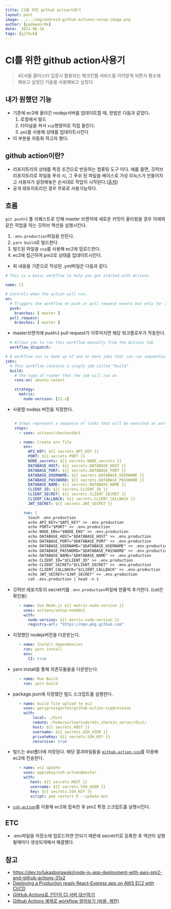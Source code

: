 ```yaml
---
title: CI를 위한 github action사용기
layout: post
image: ../../img/android-github-actions-setup-image.png
author: [padawanr0k]
date:  2021-06-14
tags: [github]
---
```

# CI를 위한 github action사용기

> 42서울 클러스터 입장시 활용되는 체크인웹 서비스를 이어받게 되면서 평소에 해보고 싶었던 기술을 사용해보고 싶었다.

## 내가 원했던 기능

- 기존에 ec2에 올라간 nodejs서버를 업데이트할 때, 방법은 다음과 같았다.
	1. 로컬에서 빌드
	2. 터미널을 켜서 `scp`명령어로 직접 올린다.
	3. `pm2`를 사용해 상태를 업데이트시킨다
- 이 부분을 자동화 하고자 했다.

## github action이란?

- 리포지토리의 상태를 특정 조건으로 반응하는 컴퓨팅 도구 이다. 예를 들면, 깃허브 리포지토리로 파일을 푸쉬 시, 그 푸쉬 된 파일을 베이스로 가상 리눅스가 만들어지고 사용자가 설정해놓은 순서대로 작업이 시작된다.([출처](https://meaownworld.tistory.com/162))
- 공개 레포지토리인 경우 무료로 사용가능하다.

## 흐름
`git push`나 풀 리퀘스트로 인해 master 브랜치에 새로운 커밋이 올라왔을 경우 아래와 같은 작업을 하는 깃허브 액션을 실행시킨다.

1. `.env.production`파일을 만든다.
2. `yarn build`로 빌드한다.
3. 빌드된 파일을 `scp`를 사용해 ec2에 업로드한다.
4. ec2에 접근하여 pm2로 상태를 업데이트시킨다.

- 위 내용을 기준으로 작성된 .yml파일은 다음과 같다.
```yml
# This is a basic workflow to help you get started with Actions

name: CI

# Controls when the action will run.
on:
  # Triggers the workflow on push or pull request events but only for the master branch
  push:
    branches: [ master ]
  pull_request:
    branches: [ master ]
```
- master브랜치에 push나 pull request가 이루어지면 해당 워크플로우가 작동한다.

```yml
  # Allows you to run this workflow manually from the Actions tab
  workflow_dispatch:

# A workflow run is made up of one or more jobs that can run sequentially or in parallel
jobs:
  # This workflow contains a single job called "build"
  build:
    # The type of runner that the job will run on
    runs-on: ubuntu-latest

    strategy:
      matrix:
        node-version: [12.x]
```
- 사용할 nodejs 버전을 지정한다.

```yml

    # Steps represent a sequence of tasks that will be executed as part of the job
    steps:
      - uses: actions/checkout@v1

      - name: Create env file
        env:
          API_KEY: ${{ secrets.API_KEY }}
          PORT: ${{ secrets.PORT }}
          NODE_secrets: ${{ secrets.NODE_secrets }}
          DATABASE_HOST: ${{ secrets.DATABASE_HOST }}
          DATABASE_PORT: ${{ secrets.DATABASE_PORT }}
          DATABASE_USERNAME: ${{ secrets.DATABASE_USERNAME }}
          DATABASE_PASSWORD: ${{ secrets.DATABASE_PASSWORD }}
          DATABASE_NAME: ${{ secrets.DATABASE_NAME }}
          CLIENT_ID: ${{ secrets.CLIENT_ID }}
          CLIENT_SECRET: ${{ secrets.CLIENT_SECRET }}
          CLIENT_CALLBACK: ${{ secrets.CLIENT_CALLBACK }}
          JWT_SECRET: ${{ secrets.JWT_SECRET }}

        run: |
          touch .env.production
          echo API_KEY="$API_KEY" >> .env.production
          echo PORT="$PORT" >> .env.production
          echo NODE_ENV="$NODE_ENV" >> .env.production
          echo DATABASE_HOST="$DATABASE_HOST" >> .env.production
          echo DATABASE_PORT="$DATABASE_PORT" >> .env.production
          echo DATABASE_USERNAME="$DATABASE_USERNAME" >> .env.production
          echo DATABASE_PASSWORD="$DATABASE_PASSWORD" >> .env.production
          echo DATABASE_NAME="$DATABASE_NAME" >> .env.production
          echo CLIENT_ID="$CLIENT_ID" >> .env.production
          echo CLIENT_SECRET="$CLIENT_SECRET" >> .env.production
          echo CLIENT_CALLBACK="$CLIENT_CALLBACK" >> .env.production
          echo JWT_SECRET="$JWT_SECRET" >> .env.production
          cat .env.production | head -n 1
```
- 깃허브 레포지토리 secret키를 `.env.production`파일에 한줄씩 추가한다. (cat은 확인용)

```yml
      - name: Use Node.js ${{ matrix.node-version }}
        uses: actions/setup-node@v1
        with:
          node-version: ${{ matrix.node-version }}
          registry-url: "https://npm.pkg.github.com"
```
- 지정했던 nodejs버전을 다운받는다.

```yml
      - name: Install dependencies
        run: yarn install
        env:
          CI: true
```
- yarn install을 통해 의존모듈들을 다운받는다.

```yml
      - name: Run Build
        run: yarn build
```
- package.json에 지정했던 빌드 스크립트를 실행한다.

```yml
      - name: build file upload to ec2
        uses: garygrossgarten/github-action-scp@release
        with:
            local: ./dist
            remote: /home/yurlee/code/42s_checkin_server/dist/
            host: ${{ secrets.HOST }}
            username: ${{ secrets.SSH_USER }}
            privateKey: ${{ secrets.SSH_KEY }}
            recursive: true
```
- 빌드는 dist폴더에 저장된다. 해당 결과파일들을 [`github-action-scp`](https://github.com/garygrossgarten/github-action-scp)를 이용해 ec2에 전송한다.

```yml
      - name: ec2 update
        uses: appleboy/ssh-action@master
        with:
           host: ${{ secrets.HOST }}
           username: ${{ secrets.SSH_USER }}
           key: ${{ secrets.SSH_KEY }}
           script: pm2 restart 0 --update-env

```
- [`ssh-action`](https://github.com/appleboy/ssh-action)를 이용해 ec2에 접속한 후 pm2 특정 스크립트를 실행시킨다.

## ETC
- .env파일을 저장소에 업로드하면 안되기 때문에 secret키로 등록한 후 액션이 실행될때마다 생성되게해서 해결했다.

## 참고
- https://dev.to/lukasborawski/node-js-app-deployment-with-aws-pm2-and-github-actions-31o2
- [Deploying a Production ready React-Express app on AWS EC2 with CI/CD](https://gist.github.com/rmiyazaki6499/b564b40e306707c8ff6ca9c67d38fb6f#github-actions)
- [GitHub Actions로 간단히 CI 서버 대신하기](https://huns.me/posts/2019-12-17-34)
- [Github Actions 예제로 workflow 알아보기 (비용, 제한)](https://meaownworld.tistory.com/162)
